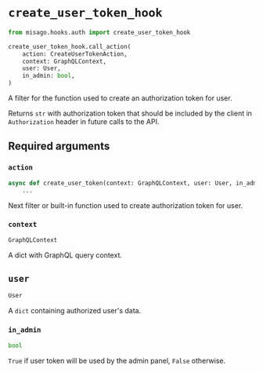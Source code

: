 # `create_user_token_hook`

```python
from misago.hooks.auth import create_user_token_hook

create_user_token_hook.call_action(
    action: CreateUserTokenAction,
    context: GraphQLContext,
    user: User,
    in_admin: bool,
)
```

A filter for the function used to create an authorization token for user.

Returns `str` with authorization token that should be included by the client in `Authorization` header in future calls to the API.


## Required arguments

### `action`

```python
async def create_user_token(context: GraphQLContext, user: User, in_admin: bool) -> str:
    ...
```

Next filter or built-in function used to create authorization token for user.


### `context`

```python
GraphQLContext
```

A dict with GraphQL query context.


## `user`

```python
User
```

A `dict` containing authorized user's data.


### `in_admin`

```python
bool
```

`True` if user token will be used by the admin panel, `False` otherwise.